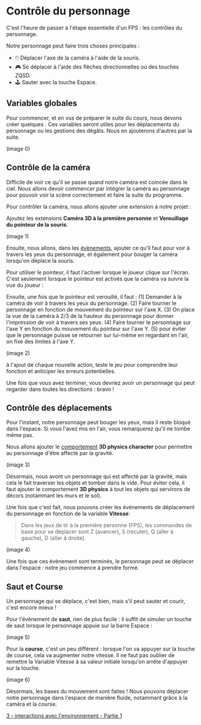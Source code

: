 # Contrôle du personnage 

C'est l'heure de passer à l'étape essentielle d'un FPS : les contrôles du personnage. 

Notre personnage peut faire trois choses principales : 
  - 🖱️ Déplacer l'axe de la caméra à l'aide de la souris.  
  - 🎮 Se déplacer à l'aide des flèches directionnelles ou des touches ZQSD.  
  - 🕹️ Sauter avec la touche Espace.

## Variables globales 

Pour commencer, et en vus de préparer le suite du cours, nous devons créer quelques [](). 
Ces variables seront utiles pour les déplacements du personnage ou les gestions des dégâts. Nous en ajouterons d'autres par la suite. 

(image 0)

## Contrôle de la caméra 

Difficile de voir ce qu'il se passe quand notre caméra est coincée dans le ciel. Nous allons devoir commencer par intégrer la caméra au personnage pour pouvoir voir la scène correctement et faire la suite du programme.

Pour contrôler la caméra, nous allons ajouter une extension à notre projet : 

Ajoutez les extensions **Caméra 3D à la première personne** et **Verouillage du pointeur de la souris**.

(image 1) 

Ensuite, nous allons, dans les [évènements](https://github.com/g404-code-gaming/GDevelop_Cour/blob/main/%C3%A9v%C3%A8nements.md), ajouter ce qu'il faut pour voir à travers les yeux du personnage, et également pour bouger la caméra lorsqu'on déplace la souris.

Pour utiliser le pointeur, il faut l'activer lorsque le joueur clique sur l'écran. C'est seulement lorsque le pointeur est activés que la caméra va suivre la vue du joueur : 

Ensuite, une fois que le pointeur est verouillé, il faut : 
  (1) Demander à la caméra de voir à travers les yeux du personnage. 
  (2) Faire tourner le personnage en fonction de mouvement du pointeur sur l'axe X.
  (3) On place la vue de la caméra à 2/3 de la hauteur du personnage pour donner l'impression de voir à travers ses yeux.
  (4) Faire tourner le personnage sur l'axe Y en fonction du mouvement du pointeur sur l'axe Y. 
  (5) pour éviter que le personnage puisse se retourner sur lui-même en regardant en l'air, on fixe des limites à l'axe Y.

(image 2) 

à l'ajout de chaque nouvelle action, teste le jeu pour comprendre leur fonction et anticiper les erreurs potentielles. 

Une fois que vous avez terminer, vous devriez avoir un personnage qui peut regarder dans toutes les directions : bravo ! 

## Contrôle des déplacements 

Pour l'instant, notre personnage peut bouger les yeux, mais il reste bloqué dans l'espace. Si vous l'avez mis en l'air, vous remarquerez qu'il ne tombe même pas. 

Nous allons ajouter le [comportement](https://github.com/g404-code-gaming/GDevelop_Cour/blob/main/Comportement.md) **3D physics character** pour permettre au personnage d'être affecté par la gravité.

(image 3)

Désormais, nous avont un personnage qui est affecté par la gravité, mais cela le fait traverser les objets et tomber dans le vide. 
Pour éviter cela, il faut ajouter le comportement **3D physics** à tout les objets qui servirons de décors (notammant les murs et le sol). 

Une fois que c'est fait, nous pouvons créer les évènements de déplacement du personnage en fonction de la variable **Vitesse**: 

> Dans les jeux de tir à la première personne (FPS), les commandes de base pour se déplacer sont Z (avancer), S (reculer), Q (aller à gauche), D (aller à droite).

(image 4)

Une fois que ces évènement sont terminés, le personnage peut se déplacer dans l'espace : notre jeu commence à prendre forme.

## Saut et Course 

Un personnage qui se déplace, c'est bien, mais s'il peut sauter et courir, c'est encore mieux ! 

Pour l'évènement de **saut**, rien de plus facile : il suffit de simuler un touche de saut lorsque le personnage appuie sur la barre Espace : 

(image 5) 

Pour la **course**, c'est un peu différent : lorsque l'on va appuyer sur la touche de course, cela va augmenter notre vitesse. 
Il ne faut pas oublier de remettre la Variable Vitesse à sa valeur initiale lorsqu'on arrête d'appuyer sur la touche. 

(image 6)

Désormais, les bases du mouvement sont faites ! Nous pouvons déplacer notre personnage dans l'espace de manière fluide, notammant grâce à la caméra et la course. 

[3 - interactions avec l'environnement - Partie 1]()


